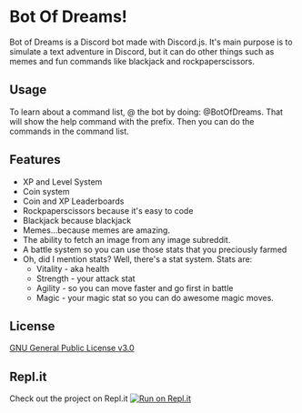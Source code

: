 # Bot Of Dreams!

Bot of Dreams is a Discord bot made with Discord.js. It's main purpose is to simulate a text adventure in Discord, but it can do other things such as memes and fun commands like blackjack and rockpaperscissors.

## Usage

To learn about a command list, @ the bot by doing:
@BotOfDreams. That will show the help command with the prefix.
Then you can do the commands in the command list.

## Features

- XP and Level System
- Coin system
- Coin and XP Leaderboards
- Rockpaperscissors because it's easy to code
- Blackjack because blackjack
- Memes...because memes are amazing.
- The ability to fetch an image from any image subreddit.
- A battle system so you can use those stats that you preciously farmed
- Oh, did I mention stats? Well, there's a stat system. Stats are:
  - Vitality - aka health
  - Strength - your attack stat
  - Agility - so you can move faster and go first in battle
  - Magic - your magic stat so you can do awesome magic moves.

## License

[GNU General Public License v3.0](https://choosealicense.com/licenses/gpl-3.0/#)

## Repl.it

Check out the project on Repl.it
[![Run on Repl.it](https://repl.it/badge/github/AA2K1/botofdreams)](https://repl.it/github/AA2K1/botofdreams)
